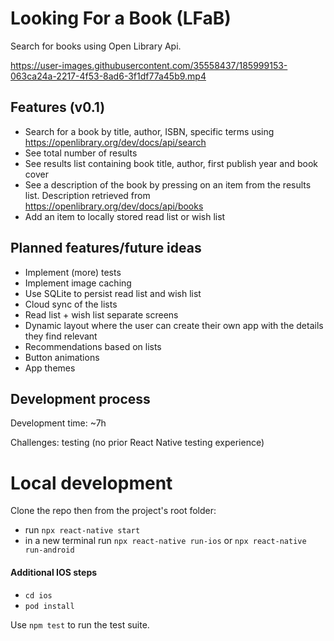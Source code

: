 # Looking For a Book (LFaB)

Search for books using Open Library Api.

https://user-images.githubusercontent.com/35558437/185999153-063ca24a-2217-4f53-8ad6-3f1df77a45b9.mp4

## Features (v0.1) ##
- Search for a book by title, author, ISBN, specific terms using https://openlibrary.org/dev/docs/api/search
- See total number of results
- See results list containing book title, author, first publish year and book cover
- See a description of the book by pressing on an item from the results list. Description retrieved from https://openlibrary.org/dev/docs/api/books
- Add an item to locally stored read list or wish list

## Planned features/future ideas ##
- Implement (more) tests
- Implement image caching
- Use SQLite to persist read list and wish list
- Cloud sync of the lists
- Read list + wish list separate screens
- Dynamic layout where the user can create their own app with the details they find relevant
- Recommendations based on lists
- Button animations
- App themes

## Development process
Development time: ~7h

Challenges: testing (no prior React Native testing experience)

# Local development  #

Clone the repo then from the project's root folder:
- run `npx react-native start`
- in a new terminal run `npx react-native run-ios` or `npx react-native run-android`

#### Additional IOS steps ####
- `cd ios`
- `pod install` 

Use `npm test` to run the test suite.
